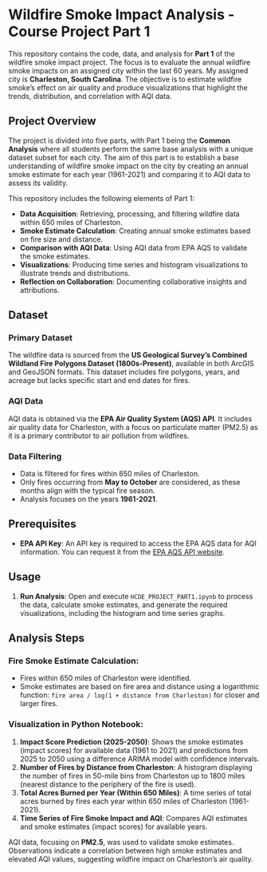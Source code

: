 # Wildfire Smoke Impact Analysis - Course Project Part 1

This repository contains the code, data, and analysis for **Part 1** of the wildfire smoke impact project. The focus is to evaluate the annual wildfire smoke impacts on an assigned city within the last 60 years. My assigned city is **Charleston, South Carolina**. The objective is to estimate wildfire smoke’s effect on air quality and produce visualizations that highlight the trends, distribution, and correlation with AQI data.

## Project Overview

The project is divided into five parts, with Part 1 being the **Common Analysis** where all students perform the same base analysis with a unique dataset subset for each city. The aim of this part is to establish a base understanding of wildfire smoke impact on the city by creating an annual smoke estimate for each year (1961-2021) and comparing it to AQI data to assess its validity.

This repository includes the following elements of Part 1:

- **Data Acquisition**: Retrieving, processing, and filtering wildfire data within 650 miles of Charleston.
- **Smoke Estimate Calculation**: Creating annual smoke estimates based on fire size and distance.
- **Comparison with AQI Data**: Using AQI data from EPA AQS to validate the smoke estimates.
- **Visualizations**: Producing time series and histogram visualizations to illustrate trends and distributions.
- **Reflection on Collaboration**: Documenting collaborative insights and attributions.

## Dataset

### Primary Dataset
The wildfire data is sourced from the **US Geological Survey’s Combined Wildland Fire Polygons Dataset (1800s-Present)**, available in both ArcGIS and GeoJSON formats. This dataset includes fire polygons, years, and acreage but lacks specific start and end dates for fires.

### AQI Data
AQI data is obtained via the **EPA Air Quality System (AQS) API**. It includes air quality data for Charleston, with a focus on particulate matter (PM2.5) as it is a primary contributor to air pollution from wildfires.

### Data Filtering
- Data is filtered for fires within 650 miles of Charleston.
- Only fires occurring from **May to October** are considered, as these months align with the typical fire season.
- Analysis focuses on the years **1961-2021**.

## Prerequisites

- **EPA API Key**: An API key is required to access the EPA AQS data for AQI information. You can request it from the [EPA AQS API website](https://www.epa.gov/aqs).

## Usage

1. **Run Analysis**: Open and execute `HCDE_PROJECT_PART1.ipynb` to process the data, calculate smoke estimates, and generate the required visualizations, including the histogram and time series graphs.

## Analysis Steps

### Fire Smoke Estimate Calculation:
- Fires within 650 miles of Charleston were identified.
- Smoke estimates are based on fire area and distance using a logarithmic function: `fire area / log(1 + distance from Charleston)` for closer and larger fires.

### Visualization in Python Notebook:

1. **Impact Score Prediction (2025-2050)**: Shows the smoke estimates (impact scores) for available data (1961 to 2021) and predictions from 2025 to 2050 using a difference ARIMA model with confidence intervals.
2. **Number of Fires by Distance from Charleston**: A histogram displaying the number of fires in 50-mile bins from Charleston up to 1800 miles (nearest distance to the periphery of the fire is used).
3. **Total Acres Burned per Year (Within 650 Miles)**: A time series of total acres burned by fires each year within 650 miles of Charleston (1961-2021).
4. **Time Series of Fire Smoke Impact and AQI**: Compares AQI estimates and smoke estimates (impact scores) for available years.

AQI data, focusing on **PM2.5**, was used to validate smoke estimates. Observations indicate a correlation between high smoke estimates and elevated AQI values, suggesting wildfire impact on Charleston’s air quality.
